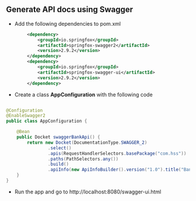 ## Generate API docs using Swagger

* Add the following dependencies to pom.xml

``` xml
		<dependency>
			<groupId>io.springfox</groupId>
			<artifactId>springfox-swagger2</artifactId>
			<version>2.9.2</version>
		</dependency>
		<dependency>
			<groupId>io.springfox</groupId>
			<artifactId>springfox-swagger-ui</artifactId>
			<version>2.9.2</version>
		</dependency>
```

* Create a class __AppConfiguration__ with the following code

``` java

@Configuration
@EnableSwagger2
public class AppConfiguration {

	@Bean
	public Docket swaggerBankApi() {
		return new Docket(DocumentationType.SWAGGER_2)
				.select()
				.apis(RequestHandlerSelectors.basePackage("com.hss"))
				.paths(PathSelectors.any())
				.build()
				.apiInfo(new ApiInfoBuilder().version("1.0").title("Bank of Hughes").description("API documentation v1.0").build());
	}
}

``` 

* Run the app and go to http://localhost:8080/swagger-ui.html